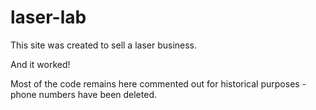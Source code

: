 # laser-lab
This site was created to sell a laser business. 

And it worked!

Most of the code remains here commented out for historical purposes - phone numbers have been deleted.
